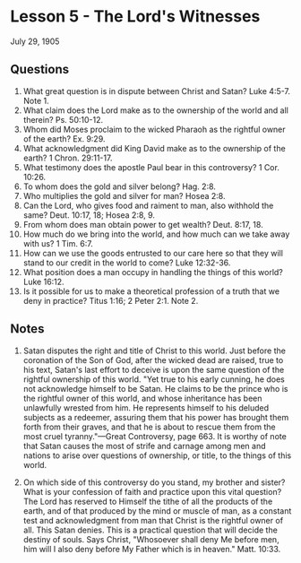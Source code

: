 # Lesson 5 - The Lord's Witnesses

July 29, 1905

## Questions

1. What great question is in dispute between Christ and Satan? Luke 4:5-7. Note 1.
2. What claim does the Lord make as to the ownership of the world and all therein? Ps. 50:10-12.
3. Whom did Moses proclaim to the wicked Pharaoh as the rightful owner of the earth? Ex. 9:29.
4. What acknowledgment did King David make as to the ownership of the earth? 1 Chron. 29:11-17.
5. What testimony does the apostle Paul bear in this controversy? 1 Cor. 10:26.
6. To whom does the gold and silver belong? Hag. 2:8.
7. Who multiplies the gold and silver for man? Hosea 2:8.
8. Can the Lord, who gives food and raiment to man, also withhold the same? Deut. 10:17, 18; Hosea 2:8, 9.
9. From whom does man obtain power to get wealth? Deut. 8:17, 18.
10. How much do we bring into the world, and how much can we take away with us? 1 Tim. 6:7.
11. How can we use the goods entrusted to our care here so that they will stand to our credit in the world to come? Luke 12:32-36.
12. What position does a man occupy in handling the things of this world? Luke 16:12.
13. Is it possible for us to make a theoretical profession of a truth that we deny in practice? Titus 1:16; 2 Peter 2:1. Note 2.

## Notes

1. Satan disputes the right and title of Christ to this world. Just before the coronation of the Son of God, after the wicked dead are raised, true to his text, Satan's last effort to deceive is upon the same question of the rightful ownership of this world. "Yet true to his early cunning, he does not acknowledge himself to be Satan. He claims to be the prince who is the rightful owner of this world, and whose inheritance has been unlawfully wrested from him. He represents himself to his deluded subjects as a redeemer, assuring them that his power has brought them forth from their graves, and that he is about to rescue them from the most cruel tyranny."—Great Controversy, page 663. It is worthy of note that Satan causes the most of strife and carnage among men and nations to arise over questions of ownership, or title, to the things of this world.

2. On which side of this controversy do you stand, my brother and sister? What is your confession of faith and practice upon this vital question? The Lord has reserved to Himself the tithe of all the products of the earth, and of that produced by the mind or muscle of man, as a constant test and acknowledgment from man that Christ is the rightful owner of all. This Satan denies. This is a practical question that will decide the destiny of souls. Says Christ, "Whosoever shall deny Me before men, him will I also deny before My Father which is in heaven." Matt. 10:33.